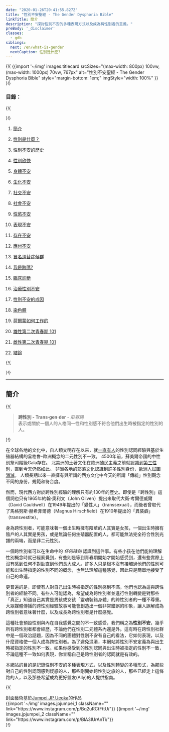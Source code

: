 ```yaml
---
date: "2020-01-26T20:41:55.827Z"
title: "性別不安聖經 - The Gender Dysphoria Bible"
linkTitle: 簡介
description: "探討性別不安的多種表現方式以及成為跨性別者的意義。"
preBody: '_disclaimer'
classes:
  - gdb
siblings:
  next: /en/what-is-gender
  nextCaption: 性別是什麼?
---
```



{!{
{{import
  '~/img'
  images.titlecard
  srcSizes="(max-width: 800px) 100vw, (max-width: 1000px) 70vw, 767px"
  alt="性別不安聖經 - The Gender Dysphoria Bible"
  style="margin-bottom: 1em;"
  imgStyle="width: 100%"
}}
}!}

### 目錄：

{!{ <div class="two-column-list"> }!}

1. [簡介](/tw/#簡介)

2. [性別是什麼？](/tw/what-is-gender)

3. [性別不安的歷史](/tw/history)

4. [性別欣快](/tw/euphoria)

5. [身體不安](/tw/physical-dysphoria)

6. [生化不安](/tw/biochemical-dysphoria)

7. [社交不安](/tw/social-dysphoria)

8. [社會不安](/tw/societal-dysphoria)

9. [性慾不安](/tw/sexual-dysphoria)

10. [表現不安](/tw/presentational-dysphoria)

11. [存在不安](/tw/existential-dysphoria)

12. [應付不安](/tw/managed-dysphoria)

13. [冒名頂替症候群](/tw/impostor-syndrome)

14. [我是跨嗎?](/tw/am-i-trans)

15. [臨床診斷](/tw/diagnoses)

16. [治療性別不安](/tw/treatment)

17. [性別不安的成因](/tw/causes)

18. [染色體](/tw/chromosomes)

19. [荷爾蒙如何工作的](/tw/hormones)

20. [雄性第二次青春期 101](/tw/second-puberty-masc)

21. [雌性第二次青春期 101](/tw/second-puberty-fem)

22. [結論](/tw/conclusion)

{!{ </div> }!}

<hr class="print-break-after print-hidden">

## 簡介

{!{
<div class="gutter"><blockquote>
  <strong>跨性別 - Trans·gen·der</strong> - <em>形容詞</em><br>
  表示或關於一個人的人格同一性和性別感不符合他們出生時被指定的性別的人。
</blockquote></div>
}!}

在全球各地的文化中，自人類文明存在以來，就[一直有人](https://en.wikipedia.org/wiki/Transgender_history)的性別認同經驗與基於生殖器結構的盎格魯-歐洲概念的二元性別不一致。 4500年前，蘇美爾帝國的中性別祭司階級Gala存在。 北美洲的土著文化在歐洲殖民主義之前就認識到[第三性別](https://en.wikipedia.org/wiki/Third_gender)，直到今天仍然如此。 非洲各地的部落[文化](https://medium.com/@janelane_62637/the-splendor-of-gender-non-conformity-in-africa-f894ff5706e1)認識到許多性別身份，[歐洲人試圖消滅](https://daily.jstor.org/the-deviant-african-genders-that-colonialism-condemned/)。 人類長期以來一直擁有與所謂的西方文化中今天的所謂「傳統」性別觀念不同的身份，規範和符合度。

然而，現代西方對於跨性別經驗的理解只有約130年的歷史。即使是「跨性別」這個詞也只有1965年約翰·奧利文（John Oliven）提出來取代大衛·考爾德威爾（David Cauldwell）在1949年提出的「變性人」（transsexual），而後者曾取代了馬格努斯·赫希菲爾德（Magnus Hirschfield）在1910年提出的「異裝癖」（transvestite）。

身為跨性別者，可能意味著一個出生時擁有陰莖的人其實是女孩，一個出生時擁有陰戶的人其實是男孩，或是無論任何生殖器配置的人，都可能無法完全符合性別光譜的兩端，而是非二元性別。

一個跨性別者可以在生命中的 *任何時刻* 認識到這件事。有些小孩在他們能夠理解性別概念時就已經察覺到，有些則是等到青春期開始才開始感受到，還有些實際上沒有感到任何不對勁直到他們長大成人。許多人只是根本沒有接觸過他們的性別可能和出生時指定的性別不同的概念，也無法理解這種感覺，因此只是簡單地接受了自己的命運。

更普遍的是，即使有人對自己出生時被指定的性別感到不滿，他們也認為這與跨性別者的經驗不同。有些人可能認為，希望成為跨性別者並進行性別轉變是對那些「真正」知道自己其實是男孩或女孩「靈魂裝錯身體」的跨性別者的一種不尊重。大眾媒體傳播的跨性別經驗故事可能會創造出一個非常錯誤的印象，讓人誤解成為跨性別者意味著什麼，以及成長為跨性別者是什麼感覺。

這種社會預設性別與內在自我感覺之間的不一致感受，我們稱之為**性別不安**，幾乎所有跨性別者都會經歷，不論他們在性別二元體系內還是外。這有時在跨性別社群中是一個政治話題，因為不同的團體對性別不安有自己的看法，它如何表現，以及什麼資格使一個人成為跨性別者。為了避免混淆，本網站將性別不安定義為與出生時被指定的性別不一致。如果你感受到的性別認同與出生時被指定的性別不一致，不論這種不一致如何表現，你宣稱自己是跨性別者的認同就是有效的。

本網站的目的是記錄性別不安的多種表現方式，以及性別轉變的多種形式，為那些對自己的性別認同感到疑惑的人，那些剛開始跨性別之旅的人，那些已經走上這條路的人，以及那些希望成為更好盟友(Ally)的人提供指南。

{!{
<div class="gutter flex flex-end print-inline print-span2 print-center">
<span>封面藝術基於<a href="https://www.instagram.com/jp_means_jumpei/">Jumpei JP Ueoka</a>的作品</span>
<div class="grid-row" style="grid-template-columns: 1fr 1fr">
{{import '~/img' images.jpjumpei_1 className="" link="https://www.instagram.com/p/Bq2uRCtFttU/"}}
{{import '~/img' images.jpjumpei_2 className="" link="https://www.instagram.com/p/BlA3IUrAnTi/"}}
</div>
</div>
}!}

